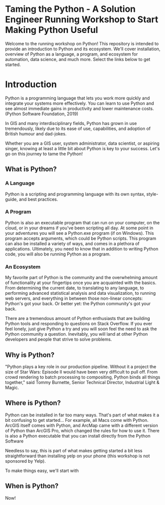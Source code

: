 # Taming the Python - A Solution Engineer Running Workshop to Start Making Python Useful

Welcome to the running workshop on Python! This repository is intended to provide an introduction to Python and its ecosystem. We'll cover installation, overview of Python as a language, a program, and ecosystem for automation, data science, and much more. Select the links below to get started. 

# Introduction

Python is a programming language that lets you work more quickly and integrate your systems more effectively. You can learn to use Python and see almost immediate gains in productivity and lower maintenance costs. (Python Software Foundation, 2019)

In GIS and many interdisciplinary fields, Python has grown in use tremendously, likely due to its ease of use, capabilities, and adoption of British humour and dad-jokes. 

Whether you are a GIS user, system administrator, data scientist, or aspiring singer, knowing at least a little bit about Python is key to your success. Let's go on this journey to tame the Python!

## What is Python?

### A Language

Python is a scripting and programming language with its own syntax, style-guide, and best practices. 

### A Program

Python is also an executable program that can run on your computer, on the cloud, or in your dreams if you've been scripting all day. At some point in your adventures you will see a Python.exe program (if on Windows). This program accepts arguments, which could be Python scripts. This program can also be installed a variety of ways, and comes in a plethora of applications. Ultimately, you need to know that in addition to writing Python code, you will also be running Python as a program.

### An Ecosystem

My favorite part of Python is the community and the overwhelming amount of functionality at your fingertips once you are acquainted with the basics. From determining the current date, to translating to any language, to performing advanced statistical analysis and data visualization, to running web servers, and everything in between those non-linear concepts: Python's got your back. Or better yet: the Python community's got your back. 

There are a tremendous amount of Python enthusiasts that are building Python tools and responding to questions on Stack Overflow. If you ever feel lonely, just give Python a try and you will soon feel the need to ask the Python community a question. Inevitably, you will land at other Python developers and people that strive to solve problems. 

## Why is Python?

"Python plays a key role in our production pipeline. Without it a project the size of Star Wars: Episode II would have been very difficult to pull off. From crowd rendering to batch processing to compositing, Python binds all things together," said Tommy Burnette, Senior Technical Director, Industrial Light & Magic.

## Where is Python?

Python can be installed in far too many ways. That's part of what makes it a bit confusing to get started... For example, all Macs come with Python. ArcGIS itself comes with Python, and ArcMap came with a different version of Python than ArcGIS Pro, which changed the rules for how to use it. There is also a Python executable that you can install directly from the Python Software 

Needless to say, this is part of what makes getting started a bit less straightforward than installing yelp on your phone (this workshop is not sponsored by Yelp).

To make things easy, we'll start with 



## When is Python?

Now!

